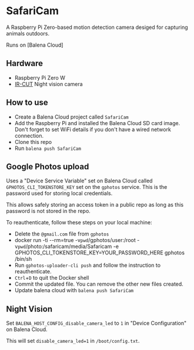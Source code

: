 # SafariCam

A Raspberry Pi Zero-based motion detection camera desiged for capturing animals outdoors.

Runs on [Balena Cloud]

## Hardware

- Raspberry Pi Zero W
- [IR-CUT](https://thepihut.com/products/raspberry-pi-night-vision-camera-ir-cut) Night vision camera

## How to use

- Create a Balena Cloud project called `SafariCam`
- Add the Raspberry Pi and installed the Balena Cloud SD card image. Don't forget to set WiFi details if you don't have a wired network connection.
- Clone this repo
- Run `balena push SafariCam`

## Google Photos upload

Uses a "Device Service Variable" set on Balena Cloud called `GPHOTOS_CLI_TOKENSTORE_KEY` set on the `gphotos` service. This is the password used for storing local credentials. 

This allows safely storing an access token in a public repo as long as this password is not stored in the repo.

To reauthenticate, follow these steps on your local machine:

- Delete the `@gmail.com` file from `gphotos`
- docker run -ti --rm=true -v`pwd`/gphotos/user:/root -v`pwd`/photo:/safaricam/media/Safaricam -e GPHOTOS_CLI_TOKENSTORE_KEY=YOUR_PASSWORD_HERE gphotos /bin/sh
- Run `gphotos-uploader-cli push` and follow the instruction to reauthenticate.
- `Ctrl`+`D` to quit the Docker shell
- Commit the updated file. You can remove the other new files created.
- Update balena cloud with `balena push SafariCam`

## Night Vision

Set `BALENA_HOST_CONFIG_disable_camera_led` to `1` in "Device Configuration" on Balena Cloud.

This will set `disable_camera_led=1` in `/boot/config.txt`.
